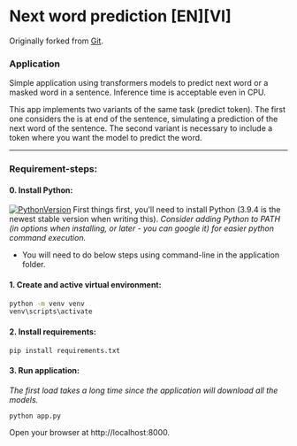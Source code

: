 
# Next word prediction [EN][VI]
Originally forked from [Git](https://github.com/renatoviolin/next_word_prediction).
### Application
Simple application using transformers models to predict next word or a masked word in a sentence. Inference time is acceptable even in CPU.

This app implements two variants of the same task (predict <mask> token). The first one considers the <mask> is at end of the sentence, simulating a prediction of the next word of the sentence.
The second variant is necessary to include a <mask> token where you want the model to predict the word.

------------------------------------------------------------
### Requirement-steps:
#### 0. Install Python:
 [![PythonVersion](https://img.shields.io/static/v1?label=python&message=3.7%20|%203.9&color=blue)](https://www.python.org/downloads/)
First things first, you'll need to install Python (3.9.4 is the newest stable version when writing this).
*Consider adding Python to PATH (in options when installing, or later - you can google it) for easier python command execution.*


 * You will need to do below steps using command-line in the application folder. 
#### 1. Create and active virtual environment:
```bash
python -m venv venv
venv\scripts\activate
```
#### 2. Install requirements:
```bash
pip install requirements.txt
```
#### 3. Run application:
*The first load takes a long time since the application will download all the models.*
```bash
python app.py
```
Open your browser at http://localhost:8000.